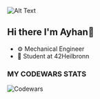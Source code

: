 ![Alt Text](https://media.giphy.com/media/JIX9t2j0ZTN9S/giphy.gif)

## Hi there I'm Ayhan👋

- ⚙️ Mechanical Engineer
- 🌱 Student at 42Heilbronn
### MY CODEWARS STATS
![Codewars](https://github.r2v.ch/codewars?user=agdemirayhan&stroke=%23BB432C)


<!--
**agdemirayhan/agdemirayhan** is a ✨ _special_ ✨ repository because its `README.md` (this file) appears on your GitHub profile.

Here are some ideas to get you started:

- 🔭 I’m currently working on ...
- 🌱 I’m currently learning ...
- 👯 I’m looking to collaborate on ...
- 🤔 I’m looking for help with ...
- 💬 Ask me about ...
- 📫 How to reach me: ...
- 😄 Pronouns: ...
- ⚡ Fun fact: ...
-->
